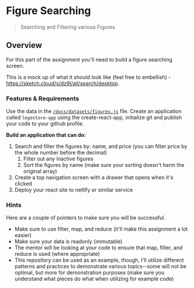 # Figure Searching

> Searching and Filtering various Figures

## Overview

For this part of the assignment you'll need to build a figure searching screen.

This is a mock up of what it should look like (feel free to embellish) - https://sketch.cloud/s/dz9l/all/search/desktop.

### Features & Requirements

Use the data in the [`/docs/datasets/figures.js`](https://github.com/helio-training/legostore-app/blob/master/docs/datasets/figures.js) file.  Create an application called `legostore-app` using the create-react-app, initialize git and publish your code to your github profile.

**Build an application that can do:**

1. Search and filter the figures by: name, and price (you can filter price by the whole number before the decimal)
   1. Filter out any inactive figures
   2. Sort the figures by name (make sure your sorting doesn't harm the original array)
2. Create a top navigation screen with a drawer that opens when it's clicked
3. Deploy your react site to netlify or similar service

### Hints

Here are a couple of pointers to make sure you will be successful.

* Make sure to use filter, map, and reduce (it'll make this assignment a lot easier)
* Make sure your data is readonly (immutable)
* The mentor will be looking at your code to ensure that map, filter, and reduce is used (where appropriate)
* This repository can be used as an example, though, I'll utilize different patterns and practices to demonstrate various topics--some will not be optimal, but more for demonstration purposes (make sure you understand what pieces do what when utilizing for example code)
















